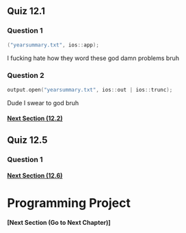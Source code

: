 ## Quiz 12.1
### Question 1
```c++
("yearsummary.txt", ios::app);
```
I fucking hate how they word these god damn problems bruh

### Question 2
```c++
output.open("yearsummary.txt", ios::out | ios::trunc);
```
Dude I swear to god bruh

#### [Next Section (12.2)](12.2%20-%20File%20Output%20Formatting.md)

## Quiz 12.5
### Question 1

#### [Next Section (12.6)](12.6%20-%20Focus%20on%20Software%20Engineering%20-%20Working%20with%20Multiple%20Files.md)
# Programming Project

#### [Next Section (Go to Next Chapter)]
